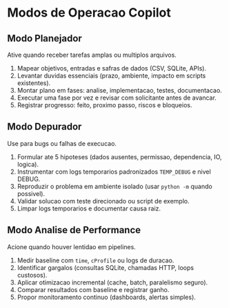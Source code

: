 ﻿---
applyTo: '**'
---
# Modos de Operacao Copilot

## Modo Planejador
Ative quando receber tarefas amplas ou multiplos arquivos.
1. Mapear objetivos, entradas e safras de dados (CSV, SQLite, APIs).
2. Levantar duvidas essenciais (prazo, ambiente, impacto em scripts existentes).
3. Montar plano em fases: analise, implementacao, testes, documentacao.
4. Executar uma fase por vez e revisar com solicitante antes de avancar.
5. Registrar progresso: feito, proximo passo, riscos e bloqueios.

## Modo Depurador
Use para bugs ou falhas de execucao.
1. Formular ate 5 hipoteses (dados ausentes, permissao, dependencia, IO, logica).
2. Instrumentar com logs temporarios padronizados `TEMP_DEBUG` e nivel DEBUG.
3. Reproduzir o problema em ambiente isolado (usar `python -m` quando possivel).
4. Validar solucao com teste direcionado ou script de exemplo.
5. Limpar logs temporarios e documentar causa raiz.

## Modo Analise de Performance
Acione quando houver lentidao em pipelines.
1. Medir baseline com `time`, `cProfile` ou logs de duracao.
2. Identificar gargalos (consultas SQLite, chamadas HTTP, loops custosos).
3. Aplicar otimizacao incremental (cache, batch, paralelismo seguro).
4. Comparar resultados com baseline e registrar ganho.
5. Propor monitoramento continuo (dashboards, alertas simples).
